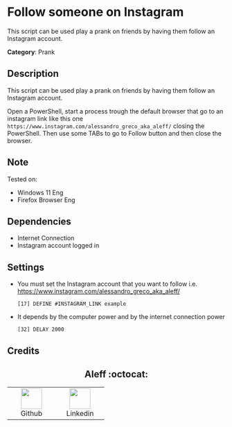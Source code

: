 # Follow someone on Instagram

This script can be used play a prank on friends by having them follow an Instagram account.

**Category**: Prank

## Description

This script can be used play a prank on friends by having them follow an Instagram account.

Open a PowerShell, start a process trough the default browser that go to an instagram link like this one `https://www.instagram.com/alessandro_greco_aka_aleff/` closing the PowerShell. Then use some TABs to go to Follow button and then close the browser.

## Note

Tested on:
- Windows 11 Eng
- Firefox Browser Eng

## Dependencies

* Internet Connection
* Instagram account logged in

## Settings

- You must set the Instagram account that you want to follow i.e. https://www.instagram.com/alessandro_greco_aka_aleff/

    `[17] DEFINE #INSTAGRAM_LINK example`

- It depends by the computer power and by the internet connection power

    `[32] DELAY 2000`

## Credits

<h2 align="center"> Aleff :octocat: </h2>
<div align=center>
<table>
  <tr>
    <td align="center" width="96">
      <a href="https://github.com/aleff-github">
        <img src=https://github.com/aleff-github/aleff-github/blob/main/img/github.png?raw=true width="48" height="48" />
      </a>
      <br>Github
    </td>
    <td align="center" width="96">
      <a href="https://www.linkedin.com/in/alessandro-greco-aka-aleff/">
        <img src=https://github.com/aleff-github/aleff-github/blob/main/img/linkedin.png?raw=true width="48" height="48" />
      </a>
      <br>Linkedin
    </td>
  </tr>
</table>
</div>